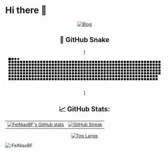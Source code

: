 # Hi there 👋

<div id="title" align=center>
  
[![Blog](https://img.shields.io/badge/Hi-Blog-yello)]([https://www.zhihu.com/people/o4ze4r](https://yeekox.netlify.app/))

</div>

<div id="title" align=center>
  
## 🐍 GitHub Snake

[![](https://github.com/FeiNiaoBF/FeiNiaoBF/blob/output/github-contribution-grid-snake-dark.svg)]

</div>

<div id="title" align=center>
  
  ## 📈 GitHub Stats:
  
|                                                                                                                                         |                                                                                                                        |
|-----------------------------------------------------------------------------------------------------------------------------------------|---------------------------------------------------------------------------------------------------------------------------|
|  [![FeiNiaoBF's GitHub stats](https://github-readme-stats.vercel.app/api?username=FeiNiaoBF&show_icons=true&theme=merko&hide_border=true)](https://github.com/FeiNiaoBF/github-readme-stats)   |    [![GitHub Streak](https://github-readme-streak-stats.herokuapp.com?user=FeiNiaoBF&theme=merko&hide_border=true)](https://git.io/streak-stats)   |  

[![Top Langs](https://github-readme-stats.vercel.app/api/top-langs/?username=FeiNiaoBF&layout=donut&theme=merko&hide_border=true)](https://github.com/anuraghazra/github-readme-stats) 

</div>


![:FeiNiaoBF](https://count.getloli.com/get/@:FeiNiaoBF?theme=gelbooru)

